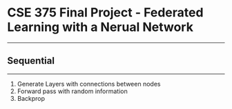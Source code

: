 # CSE 375 Final Project - Federated Learning with a Nerual Network
---

## Sequential
---
1. Generate Layers with connections between nodes
2. Forward pass with random information
3. Backprop